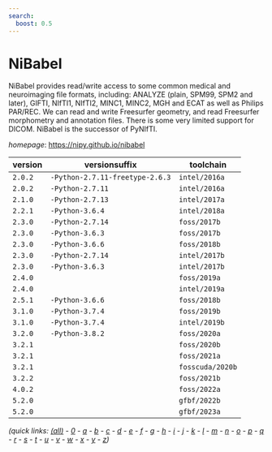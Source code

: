 ```yaml
---
search:
  boost: 0.5
---
```

# NiBabel

NiBabel provides read/write access to some common medical and neuroimaging file formats,  including: ANALYZE (plain, SPM99, SPM2 and later), GIFTI, NIfTI1, NIfTI2, MINC1, MINC2, MGH and ECAT  as well as Philips PAR/REC. We can read and write Freesurfer geometry, and read Freesurfer morphometry and  annotation files. There is some very limited support for DICOM. NiBabel is the successor of PyNIfTI.

*homepage*: <https://nipy.github.io/nibabel>

version | versionsuffix | toolchain
--------|---------------|----------
``2.0.2`` | ``-Python-2.7.11-freetype-2.6.3`` | ``intel/2016a``
``2.0.2`` | ``-Python-2.7.11`` | ``intel/2016a``
``2.1.0`` | ``-Python-2.7.13`` | ``intel/2017a``
``2.2.1`` | ``-Python-3.6.4`` | ``intel/2018a``
``2.3.0`` | ``-Python-2.7.14`` | ``foss/2017b``
``2.3.0`` | ``-Python-3.6.3`` | ``foss/2017b``
``2.3.0`` | ``-Python-3.6.6`` | ``foss/2018b``
``2.3.0`` | ``-Python-2.7.14`` | ``intel/2017b``
``2.3.0`` | ``-Python-3.6.3`` | ``intel/2017b``
``2.4.0`` |  | ``foss/2019a``
``2.4.0`` |  | ``intel/2019a``
``2.5.1`` | ``-Python-3.6.6`` | ``foss/2018b``
``3.1.0`` | ``-Python-3.7.4`` | ``foss/2019b``
``3.1.0`` | ``-Python-3.7.4`` | ``intel/2019b``
``3.2.0`` | ``-Python-3.8.2`` | ``foss/2020a``
``3.2.1`` |  | ``foss/2020b``
``3.2.1`` |  | ``foss/2021a``
``3.2.1`` |  | ``fosscuda/2020b``
``3.2.2`` |  | ``foss/2021b``
``4.0.2`` |  | ``foss/2022a``
``5.2.0`` |  | ``gfbf/2022b``
``5.2.0`` |  | ``gfbf/2023a``


*(quick links: [(all)](../index.md) - [0](../0/index.md) - [a](../a/index.md) - [b](../b/index.md) - [c](../c/index.md) - [d](../d/index.md) - [e](../e/index.md) - [f](../f/index.md) - [g](../g/index.md) - [h](../h/index.md) - [i](../i/index.md) - [j](../j/index.md) - [k](../k/index.md) - [l](../l/index.md) - [m](../m/index.md) - [n](../n/index.md) - [o](../o/index.md) - [p](../p/index.md) - [q](../q/index.md) - [r](../r/index.md) - [s](../s/index.md) - [t](../t/index.md) - [u](../u/index.md) - [v](../v/index.md) - [w](../w/index.md) - [x](../x/index.md) - [y](../y/index.md) - [z](../z/index.md))*

